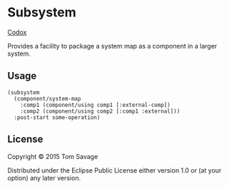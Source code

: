 # Subsystem

[Codox](http://tcsavage.github.io/docs/subsystem/0.1.0-SNAPSHOT/)

Provides a facility to package a system map as a component in a larger system.

## Usage

```
(subsystem
  (component/system-map
    :comp1 (component/using comp1 [:external-comp])
    :comp2 (component/using comp2 [:comp1 :external]))
  :post-start some-operation)
```

## License

Copyright © 2015 Tom Savage

Distributed under the Eclipse Public License either version 1.0 or (at
your option) any later version.